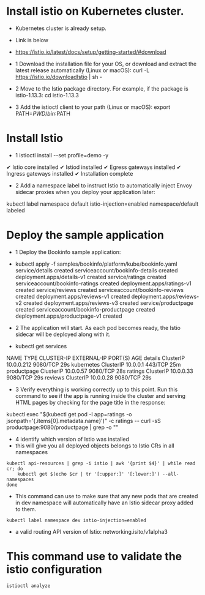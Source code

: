 # Install istio on Kubernetes cluster.
- Kubernetes cluster is already setup.
- Link is below
-  https://istio.io/latest/docs/setup/getting-started/#download
- 1 Download the installation file for your OS, or download and extract the latest release automatically (Linux or macOS):
curl -L https://istio.io/downloadIstio | sh -

- 2 Move to the Istio package directory. For example, if the package is istio-1.13.3:
cd istio-1.13.3

- 3 Add the istioctl client to your path (Linux or macOS):
export PATH=$PWD/bin:$PATH

# Install Istio
- 1 istioctl install --set profile=demo -y

✔ Istio core installed
✔ Istiod installed
✔ Egress gateways installed
✔ Ingress gateways installed
✔ Installation complete

- 2 Add a namespace label to instruct Istio to automatically inject Envoy sidecar proxies when you deploy your application later:

kubectl label namespace default istio-injection=enabled
namespace/default labeled

# Deploy the sample application
- 1 Deploy the Bookinfo sample application:
- kubectl apply -f samples/bookinfo/platform/kube/bookinfo.yaml
service/details created
serviceaccount/bookinfo-details created
deployment.apps/details-v1 created
service/ratings created
serviceaccount/bookinfo-ratings created
deployment.apps/ratings-v1 created
service/reviews created
serviceaccount/bookinfo-reviews created
deployment.apps/reviews-v1 created
deployment.apps/reviews-v2 created
deployment.apps/reviews-v3 created
service/productpage created
serviceaccount/bookinfo-productpage created
deployment.apps/productpage-v1 created

- 2 The application will start. As each pod becomes ready, the Istio sidecar will be deployed along with it.

- kubectl get services

NAME          TYPE        CLUSTER-IP      EXTERNAL-IP   PORT(S)    AGE
details       ClusterIP   10.0.0.212      <none>        9080/TCP   29s
kubernetes    ClusterIP   10.0.0.1        <none>        443/TCP    25m
productpage   ClusterIP   10.0.0.57       <none>        9080/TCP   28s
ratings       ClusterIP   10.0.0.33       <none>        9080/TCP   29s
reviews       ClusterIP   10.0.0.28       <none>        9080/TCP   29s

- 3 Verify everything is working correctly up to this point. Run this command to see if the app is running inside the cluster and serving HTML pages by checking for the page title in the response:

kubectl exec "$(kubectl get pod -l app=ratings -o jsonpath='{.items[0].metadata.name}')" -c ratings -- curl -sS productpage:9080/productpage | grep -o "<title>.*</title>"

- 4 identify which version of Istio was installed
- this will give you all deployed objects belongs to Istio CRs in all namespaces
```
kubectl api-resources | grep -i istio | awk '{print $4}' | while read cr; do
    kubectl get $(echo $cr | tr '[:upper:]' '[:lower:]') --all-namespaces
done
```

- This command can use to make sure that any new pods that are created in dev namespace will automatically have an Istio sidecar proxy added to them.
```
kubectl label namespace dev istio-injection=enabled
```
-  a valid routing API version of Istio: networking.isito/v1alpha3

# This command use to validate the istio configuration
```
istioctl analyze
```















